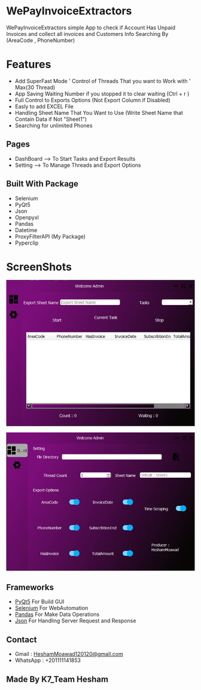 # WePayInvoiceExtractors
WePayInvoiceExtractors simple App to check if Account Has Unpaid Invoices and collect all invoices and Customers Info
Searching By (AreaCode , PhoneNumber)


# Features 

* Add SuperFast Mode ' Control of Threads That you want to Work with ' Max(30 Thread)
* App Saving Waiting Number if you stopped it to clear waiting (Ctrl + r )
* Full Control to Exports Options (Not Export Column if Disabled)
* Easly to add EXCEL File 
* Handling Sheet Name That You Want to Use (Write Sheet Name that Contain Data if Not "Sheet1")
* Searching for unlimited Phones 

## Pages

* DashBoard --> To Start Tasks and Export Results 
* Setting --> To Manage Threads and Export Options


## Built With Package

* Selenium 
* PyQt5
* Json
* Openpyxl
* Pandas
* Datetime
* ProxyFilterAPI (My Package)
* Pyperclip


# ScreenShots
![Screenshot](page1.PNG) 

![Screenshot](page2.PNG) 


## Frameworks 
* [PyQt5](https://doc.qt.io/qtforpython/)   For Build GUI 
* [Selenium](https://www.selenium.dev/)     For WebAutomation 
* [Pandas](https://pandas.pydata.org/) For Make Data Operations
* [Json](https://www.json.org/json-en.html) For Handling Server Request and Response


## Contact 

* Gmail : HeshamMoawad120120@gmail.com
* WhatsApp : +201111141853


## Made By K7_Team Hesham
